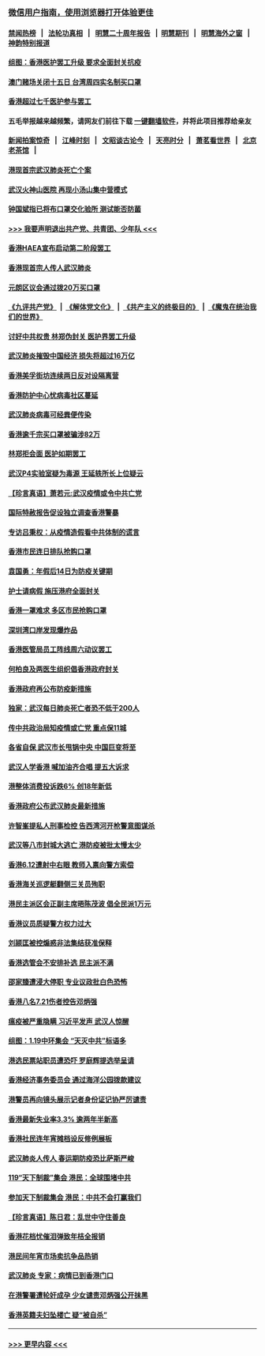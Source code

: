 ### [微信用户指南，使用浏览器打开体验更佳](https://github.com/gfw-breaker/banned-news1/blob/master/indexes/wechat-guide.md?t=0)
#### [禁闻热榜](热点新闻.md?t=0)  &nbsp;&nbsp;|&nbsp;&nbsp; [法轮功真相](https://github.com/gfw-breaker/truth/blob/master/README.md?t=0) &nbsp;&nbsp;|&nbsp;&nbsp; [明慧二十周年报告](https://github.com/gfw-breaker/mh-reports/blob/master/README.md?t=0) &nbsp;&nbsp;|&nbsp;&nbsp;[明慧期刊](https://github.com/gfw-breaker/mh-qikan) &nbsp;&nbsp;|&nbsp;&nbsp; [明慧海外之窗](https://github.com/gfw-breaker/mh-news/blob/master/README.md?t=0) &nbsp;&nbsp;|&nbsp;&nbsp; [神韵特别报道](https://github.com/gfw-breaker/mh-news/blob/master/shenyun.md?t=0)
#### [组图：香港医护罢工升级 要求全面封关抗疫](../pages/nsc415/n11844107.md?t=02052055) 
#### [澳门赌场关闭十五日 台湾周四实名制买口罩](../pages/nsc415/n11845083.md?t=02052055) 
#### [香港超过七千医护参与罢工](../pages/nsc415/n11845051.md?t=02052055) 
#### 五毛举报越来越频繁，请网友们前往下载 [一键翻墙软件](https://github.com/gfw-breaker/ssr-accounts)，并将此项目推荐给亲友
#### [新闻拍案惊奇](https://github.com/gfw-breaker/banned-news1/blob/master/pages/link4.md) &nbsp;&nbsp;|&nbsp;&nbsp; [江峰时刻](https://github.com/gfw-breaker/banned-news1/blob/master/pages/link4.md) &nbsp;&nbsp;|&nbsp;&nbsp; [文昭谈古论今](https://github.com/gfw-breaker/banned-news1/blob/master/pages/link4.md) &nbsp;&nbsp;|&nbsp;&nbsp; [天亮时分](https://github.com/gfw-breaker/banned-news1/blob/master/pages/link4.md) &nbsp;&nbsp;|&nbsp;&nbsp; [萧茗看世界](https://github.com/gfw-breaker/banned-news1/blob/master/pages/link4.md) &nbsp;&nbsp;|&nbsp;&nbsp; [北京老茶馆](https://github.com/gfw-breaker/banned-news1/blob/master/pages/link4.md) &nbsp;&nbsp;|&nbsp;&nbsp; 
#### [港现首宗武汉肺炎死亡个案](../pages/nsc415/n11844998.md?t=02052055) 
#### [武汉火神山医院 再现小汤山集中营模式](../pages/nsc415/n11844763.md?t=02052055) 
#### [钟国斌指已将布口罩交化验所 测试能否防菌](../pages/nsc415/n11842783.md?t=02052055) 
#### [>>> 我要声明退出共产党、共青团、少年队 <<<](https://github.com/begood0513/goodnews/blob/master/quit/letter.md) 
#### [香港HAEA宣布启动第二阶段罢工](../pages/nsc415/n11842723.md?t=02052055) 
#### [香港现首宗人传人武汉肺炎](../pages/nsc415/n11842766.md?t=02052055) 
#### [元朗区议会通过拨20万买口罩](../pages/nsc415/n11842754.md?t=02052055) 
#### [《九评共产党》](https://github.com/begood0513/9ping.md/blob/master/README.md) &nbsp;|&nbsp; [《解体党文化》](../../../../jtdwh.md/blob/master/README.md)  &nbsp;|&nbsp; [《共产主义的终极目的》](../../../../gczydzjmd.md/blob/master/README.md) &nbsp;|&nbsp; [《魔鬼在统治我们的世界》](../../../../mgztzwmdsj.md/blob/master/README.md) 
#### [讨好中共权贵 林郑伪封关 医护界罢工升级](../pages/nsc415/n11842359.md?t=02052055) 
#### [武汉肺炎摧毁中国经济 损失将超过16万亿](../pages/nsc415/n11839723.md?t=02052055) 
#### [香港美孚街坊连续两日反对设隔离营](../pages/nsc415/n11839962.md?t=02052055) 
#### [香港防护中心忧病毒社区蔓延](../pages/nsc415/n11839933.md?t=02052055) 
#### [武汉肺炎病毒可经粪便传染](../pages/nsc415/n11839939.md?t=02052055) 
#### [香港逾千宗买口罩被骗涉82万](../pages/nsc415/n11839914.md?t=02052055) 
#### [林郑拒会面 医护如期罢工](../pages/nsc415/n11839892.md?t=02052055) 
#### [武汉P4实验室疑为毒源 王延轶所长上位疑云](../pages/nsc415/n11835543.md?t=02052055) 
#### [【珍言真语】萧若元:武汉疫情或令中共亡党](../pages/nsc415/n11829394.md?t=02052055) 
#### [国际特赦报告促设独立调查香港警暴](../pages/nsc415/n11833845.md?t=02052055) 
#### [专访吕秉权：从疫情造假看中共体制的谎言](../pages/nsc415/n11833813.md?t=02052055) 
#### [香港市民连日排队抢购口罩](../pages/nsc415/n11833794.md?t=02052055) 
#### [袁国勇：年假后14日为防疫关键期](../pages/nsc415/n11831088.md?t=02052055) 
#### [护士请病假 施压港府全面封关](../pages/nsc415/n11831030.md?t=02052055) 
#### [香港一罩难求 多区市民抢购口罩](../pages/nsc415/n11831002.md?t=02052055) 
#### [深圳湾口岸发现爆炸品](../pages/nsc415/n11828802.md?t=02052055) 
#### [香港医管局员工阵线周六动议罢工](../pages/nsc415/n11828762.md?t=02052055) 
#### [何柏良及两医生组织倡香港政府封关](../pages/nsc415/n11828749.md?t=02052055) 
#### [香港政府再公布防疫新措施](../pages/nsc415/n11828716.md?t=02052055) 
#### [独家：武汉每日肺炎死亡者恐不低于200人](../pages/nsc415/n11828240.md?t=02052055) 
#### [传中共政治局知疫情或亡党 重点保11城](../pages/nsc415/n11828145.md?t=02052055) 
#### [各省自保 武汉市长甩锅中央 中国巨变将至](../pages/nsc415/n11828021.md?t=02052055) 
#### [武汉人学香港 喊加油齐合唱 提五大诉求](../pages/nsc415/n11827046.md?t=02052055) 
#### [港整体消费投诉跌6% 创18年新低](../pages/nsc415/n11817280.md?t=02052055) 
#### [香港政府公布武汉肺炎最新措施](../pages/nsc415/n11817152.md?t=02052055) 
#### [许智峯提私人刑事检控 告西湾河开枪警意图谋杀](../pages/nsc415/n11817132.md?t=02052055) 
#### [武汉等八市封城大逃亡 港防疫被批太慢太少](../pages/nsc415/n11817058.md?t=02052055) 
#### [香港6.12遭射中右眼 教师入禀向警方索偿](../pages/nsc415/n11814678.md?t=02052055) 
#### [香港海关巡逻艇翻侧三关员殉职](../pages/nsc415/n11814604.md?t=02052055) 
#### [港民主派区会正副主席晤陈茂波 倡全民派1万元](../pages/nsc415/n11814582.md?t=02052055) 
#### [香港议员质疑警方权力过大](../pages/nsc415/n11814560.md?t=02052055) 
#### [刘颕匡被控煽惑非法集结获准保释](../pages/nsc415/n11811727.md?t=02052055) 
#### [香港选管会不安排补选 民主派不满](../pages/nsc415/n11811691.md?t=02052055) 
#### [邵家臻遭浸大停职 专业议政批白色恐怖](../pages/nsc415/n11811670.md?t=02052055) 
#### [香港八名7.21伤者控告邓炳强](../pages/nsc415/n11811623.md?t=02052055) 
#### [瘟疫被严重隐瞒 习近平发声 武汉人惊醒](../pages/nsc415/n11811186.md?t=02052055) 
#### [组图：1.19中环集会 “天灭中共”标语多](../pages/nsc415/n11809514.md?t=02052055) 
#### [港选民票站职员遭恐吓 罗庭辉提选举呈请](../pages/nsc415/n11808914.md?t=02052055) 
#### [香港经济事务委员会 通过海洋公园拨款建议](../pages/nsc415/n11808906.md?t=02052055) 
#### [港警员再向镜头展示记者身份证记协严厉谴责](../pages/nsc415/n11808888.md?t=02052055) 
#### [香港最新失业率3.3% 逾两年半新高](../pages/nsc415/n11808887.md?t=02052055) 
#### [香港社民连年宵摊档设反修例展板](../pages/nsc415/n11808857.md?t=02052055) 
#### [武汉肺炎人传人 春运期防疫恐比萨斯严峻](../pages/nsc415/n11808739.md?t=02052055) 
#### [119“天下制裁”集会 港民：全球围堵中共](../pages/nsc415/n11806318.md?t=02052055) 
#### [参加天下制裁集会 港民：中共不会打赢我们](../pages/nsc415/n11806596.md?t=02052055) 
#### [【珍言真语】陈日君：乱世中守住善良](../pages/nsc415/n11806247.md?t=02052055) 
#### [香港花档忧催泪弹致年桔全报销](../pages/nsc415/n11806130.md?t=02052055) 
#### [港民间年宵市场卖抗争品热销](../pages/nsc415/n11806073.md?t=02052055) 
#### [武汉肺炎 专家：病情已到香港门口](../pages/nsc415/n11806020.md?t=02052055) 
#### [在港警署遭轮奸成孕 少女谴责邓炳强公开抹黑](../pages/nsc415/n11805981.md?t=02052055) 
#### [香港英籍夫妇坠楼亡 疑“被自杀”](../pages/nsc415/n11805937.md?t=02052055) 

----
#### [ >>> 更早内容 <<< ](../indexes/nsc415-earlier.md)
